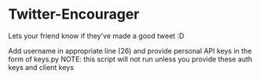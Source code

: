 # Twitter-Encourager
Lets your friend know if they've made a good tweet :D

Add username in appropriate line (26) and provide personal API keys in the form of keys.py
  NOTE: this script will not run unless you provide these auth keys and client keys
